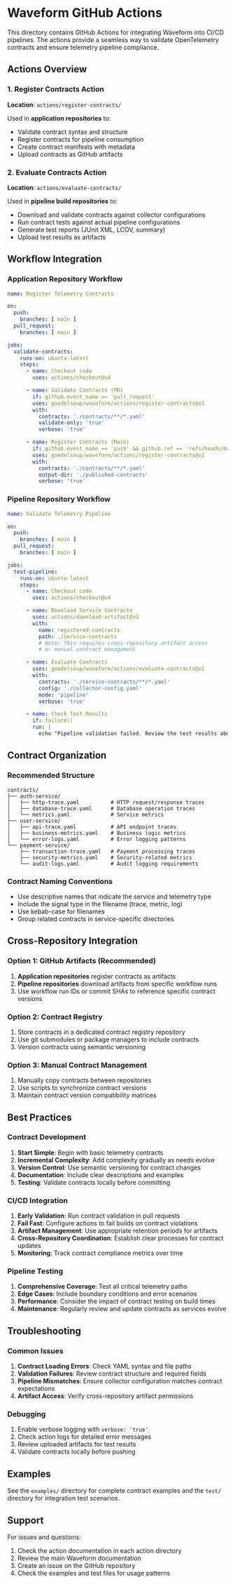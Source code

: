 # Waveform GitHub Actions

This directory contains GitHub Actions for integrating Waveform into CI/CD pipelines. The actions provide a seamless way to validate OpenTelemetry contracts and ensure telemetry pipeline compliance.

## Actions Overview

### 1. Register Contracts Action
**Location**: `actions/register-contracts/`

Used in **application repositories** to:
- Validate contract syntax and structure
- Register contracts for pipeline consumption
- Create contract manifests with metadata
- Upload contracts as GitHub artifacts

### 2. Evaluate Contracts Action
**Location**: `actions/evaluate-contracts/`

Used in **pipeline build repositories** to:
- Download and validate contracts against collector configurations
- Run contract tests against actual pipeline configurations
- Generate test reports (JUnit XML, LCOV, summary)
- Upload test results as artifacts

## Workflow Integration

### Application Repository Workflow

```yaml
name: Register Telemetry Contracts

on:
  push:
    branches: [ main ]
  pull_request:
    branches: [ main ]

jobs:
  validate-contracts:
    runs-on: ubuntu-latest
    steps:
      - name: Checkout code
        uses: actions/checkout@v4

      - name: Validate Contracts (PR)
        if: github.event_name == 'pull_request'
        uses: goedelsoup/waveform/actions/register-contracts@v1
        with:
          contracts: './contracts/**/*.yaml'
          validate-only: 'true'
          verbose: 'true'

      - name: Register Contracts (Main)
        if: github.event_name == 'push' && github.ref == 'refs/heads/main'
        uses: goedelsoup/waveform/actions/register-contracts@v1
        with:
          contracts: './contracts/**/*.yaml'
          output-dir: './published-contracts'
          verbose: 'true'
```

### Pipeline Repository Workflow

```yaml
name: Validate Telemetry Pipeline

on:
  push:
    branches: [ main ]
  pull_request:
    branches: [ main ]

jobs:
  test-pipeline:
    runs-on: ubuntu-latest
    steps:
      - name: Checkout code
        uses: actions/checkout@v4

      - name: Download Service Contracts
        uses: actions/download-artifact@v3
        with:
          name: registered-contracts
          path: ./service-contracts
          # Note: This requires cross-repository artifact access
          # or manual contract management

      - name: Evaluate Contracts
        uses: goedelsoup/waveform/actions/evaluate-contracts@v1
        with:
          contracts: './service-contracts/**/*.yaml'
          config: './collector-config.yaml'
          mode: 'pipeline'
          verbose: 'true'

      - name: Check Test Results
        if: failure()
        run: |
          echo "Pipeline validation failed. Review the test results above."
```

## Contract Organization

### Recommended Structure

```
contracts/
├── auth-service/
│   ├── http-trace.yaml          # HTTP request/response traces
│   ├── database-trace.yaml      # Database operation traces
│   └── metrics.yaml             # Service metrics
├── user-service/
│   ├── api-trace.yaml           # API endpoint traces
│   ├── business-metrics.yaml    # Business logic metrics
│   └── error-logs.yaml          # Error logging patterns
└── payment-service/
    ├── transaction-trace.yaml   # Payment processing traces
    ├── security-metrics.yaml    # Security-related metrics
    └── audit-logs.yaml          # Audit logging requirements
```

### Contract Naming Conventions

- Use descriptive names that indicate the service and telemetry type
- Include the signal type in the filename (trace, metric, log)
- Use kebab-case for filenames
- Group related contracts in service-specific directories

## Cross-Repository Integration

### Option 1: GitHub Artifacts (Recommended)

1. **Application repositories** register contracts as artifacts
2. **Pipeline repositories** download artifacts from specific workflow runs
3. Use workflow run IDs or commit SHAs to reference specific contract versions

### Option 2: Contract Registry

1. Store contracts in a dedicated contract registry repository
2. Use git submodules or package managers to include contracts
3. Version contracts using semantic versioning

### Option 3: Manual Contract Management

1. Manually copy contracts between repositories
2. Use scripts to synchronize contract versions
3. Maintain contract version compatibility matrices

## Best Practices

### Contract Development

1. **Start Simple**: Begin with basic telemetry contracts
2. **Incremental Complexity**: Add complexity gradually as needs evolve
3. **Version Control**: Use semantic versioning for contract changes
4. **Documentation**: Include clear descriptions and examples
5. **Testing**: Validate contracts locally before committing

### CI/CD Integration

1. **Early Validation**: Run contract validation in pull requests
2. **Fail Fast**: Configure actions to fail builds on contract violations
3. **Artifact Management**: Use appropriate retention periods for artifacts
4. **Cross-Repository Coordination**: Establish clear processes for contract updates
5. **Monitoring**: Track contract compliance metrics over time

### Pipeline Testing

1. **Comprehensive Coverage**: Test all critical telemetry paths
2. **Edge Cases**: Include boundary conditions and error scenarios
3. **Performance**: Consider the impact of contract testing on build times
4. **Maintenance**: Regularly review and update contracts as services evolve

## Troubleshooting

### Common Issues

1. **Contract Loading Errors**: Check YAML syntax and file paths
2. **Validation Failures**: Review contract structure and required fields
3. **Pipeline Mismatches**: Ensure collector configuration matches contract expectations
4. **Artifact Access**: Verify cross-repository artifact permissions

### Debugging

1. Enable verbose logging with `verbose: 'true'`
2. Check action logs for detailed error messages
3. Review uploaded artifacts for test results
4. Validate contracts locally before pushing

## Examples

See the `examples/` directory for complete contract examples and the `test/` directory for integration test scenarios.

## Support

For issues and questions:

1. Check the action documentation in each action directory
2. Review the main Waveform documentation
3. Create an issue on the GitHub repository
4. Check the examples and test files for usage patterns
